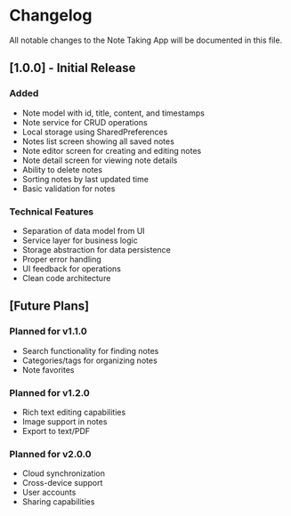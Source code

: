 # Changelog

All notable changes to the Note Taking App will be documented in this file.

## [1.0.0] - Initial Release

### Added
- Note model with id, title, content, and timestamps
- Note service for CRUD operations
- Local storage using SharedPreferences
- Notes list screen showing all saved notes
- Note editor screen for creating and editing notes
- Note detail screen for viewing note details
- Ability to delete notes
- Sorting notes by last updated time
- Basic validation for notes

### Technical Features
- Separation of data model from UI
- Service layer for business logic
- Storage abstraction for data persistence
- Proper error handling
- UI feedback for operations
- Clean code architecture

## [Future Plans]

### Planned for v1.1.0
- Search functionality for finding notes
- Categories/tags for organizing notes
- Note favorites

### Planned for v1.2.0
- Rich text editing capabilities
- Image support in notes
- Export to text/PDF

### Planned for v2.0.0
- Cloud synchronization
- Cross-device support
- User accounts
- Sharing capabilities
